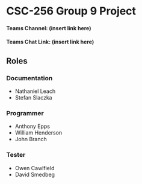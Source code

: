 # CSC-256 Group 9 Project
#### Teams Channel: (insert link here)
#### Teams Chat Link: (insert link here)

## Roles

### Documentation
 - Nathaniel Leach
 - Stefan Slaczka
### Programmer
 - Anthony Epps
 - William Henderson
 - John Branch
### Tester
 - Owen Cawlfield
 - David Smedbeg
